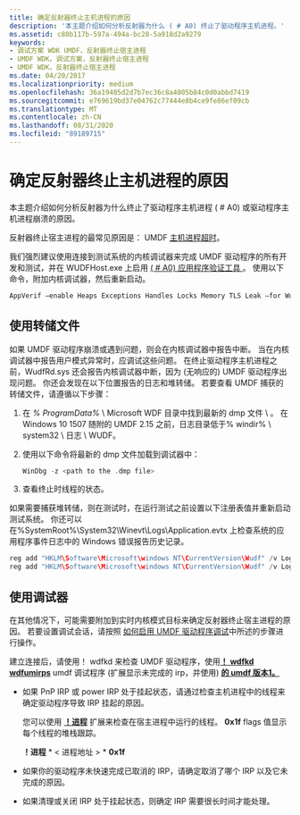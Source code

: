 ```yaml
---
title: 确定反射器终止主机进程的原因
description: '本主题介绍如何分析反射器为什么 ( # A0) 终止了驱动程序主机进程。'
ms.assetid: c80b117b-597a-494a-bc28-5a918d2a9279
keywords:
- 调试方案 WDK UMDF，反射器终止宿主进程
- UMDF WDK，调试方案，反射器终止宿主进程
- UMDF WDK，反射器终止宿主进程
ms.date: 04/20/2017
ms.localizationpriority: medium
ms.openlocfilehash: 36a19405d2d7b7ec36c8a4805b84c0d0abbd7419
ms.sourcegitcommit: e769619bd37e04762c77444e8b4ce9fe86ef09cb
ms.translationtype: MT
ms.contentlocale: zh-CN
ms.lasthandoff: 08/31/2020
ms.locfileid: "89189715"
---
```

# <a name="determining-why-the-reflector-terminated-the-host-process"></a>确定反射器终止主机进程的原因


本主题介绍如何分析反射器为什么终止了驱动程序主机进程 ( # A0) 或驱动程序主机进程崩溃的原因。

反射器终止宿主进程的最常见原因是： UMDF [主机进程超时](how-umdf-enforces-time-outs.md)。

我们强烈建议使用连接到测试系统的内核调试器来完成 UMDF 驱动程序的所有开发和测试，并在 WUDFHost.exe 上启用 [ ( # A0) 应用程序验证工具 ](../debugger/debugger-download-tools.md) 。 使用以下命令，附加内核调试器，然后重新启动。

```cpp
AppVerif –enable Heaps Exceptions Handles Locks Memory TLS Leak –for WudfHost.exe
```

## <a name="using-dump-files"></a>使用转储文件


如果 UMDF 驱动程序崩溃或遇到问题，则会在内核调试器中报告中断。 当在内核调试器中报告用户模式异常时，应调试这些问题。 在终止驱动程序主机进程之前，WudfRd.sys 还会报告内核调试器中断，因为 (无响应的) UMDF 驱动程序出现问题。 你还会发现在以下位置报告的日志和堆转储。 若要查看 UMDF 捕获的转储文件，请遵循以下步骤：

1.  在 *% ProgramData%* \\ Microsoft WDF 目录中找到最新的 dmp 文件 \\ 。
    在 Windows 10 1507 随附的 UMDF 2.15 之前，日志目录低于% windir% \\ system32 \\ 日志 \\ WUDF。

2.  使用以下命令将最新的 dmp 文件加载到调试器中：
    ```cpp
    WinDbg -z <path to the .dmp file>
    ```

3.  查看终止时线程的状态。

如果需要捕获堆转储，则在测试时，在运行测试之前设置以下注册表值并重新启动测试系统。 你还可以在%SystemRoot%\System32\Winevt\Logs\Application.evtx 上检查系统的应用程序事件日志中的 Windows 错误报告历史记录。 

```cpp
reg add "HKLM\Software\Microsoft\windows NT\CurrentVersion\Wudf" /v LogMinidumpType /t REG_DWORD /d 0x1122
reg add "HKLM\Software\Microsoft\windows NT\CurrentVersion\Wudf" /v LogEnable /t REG_DWORD /d 1 
```

## <a name="using-the-debugger"></a>使用调试器

在其他情况下，可能需要附加到实时内核模式目标来确定反射器终止宿主进程的原因。 若要设置调试会话，请按照 [如何启用 UMDF 驱动程序调试](enabling-a-debugger.md#kd)中所述的步骤进行操作。

建立连接后，请使用！ wdfkd 来检查 UMDF 驱动程序，使用[**！ wdfkd wdfumirps**](../debugger/-wdfkd-wdfumirps.md) umdf 调试程序 (扩展显示未完成的 irp，并使用) [**的 umdf 版本1。**](../debugger/-wudfext-umirps.md)

-   如果 PnP IRP 或 power IRP 处于挂起状态，请通过检查主机进程中的线程来确定驱动程序导致 IRP 挂起的原因。

    您可以使用 [**！进程**](../debugger/-process.md) 扩展来检查在宿主进程中运行的线程。 **0x1f** flags 值显示每个线程的堆栈跟踪。

    **！进程** * &lt; 进程地址 &gt; * **0x1f**

-   如果你的驱动程序未快速完成已取消的 IRP，请确定取消了哪个 IRP 以及它未完成的原因。
-   如果清理或关闭 IRP 处于挂起状态，则确定 IRP 需要很长时间才能处理。

 

